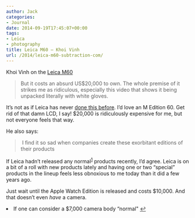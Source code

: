 ```yaml
---
author: Jack
categories:
- Journal
date: 2014-09-19T17:45:07+00:00
tags:
- Leica
- photography
title: Leica M60 – Khoi Vinh
url: /2014/leica-m60-subtraction-com/
---
```


Khoi Vinh on the [Leica M60][1]

> But it costs an absurd US$20,000 to own. The whole premise of it strikes me as ridiculous, especially this video that shows it being unpacked literally with white gloves. 

It’s not as if Leica has never [done this before][2]. I’d love an M Edition 60. Get rid of that damn LCD, I say! $20,000 is ridiculously expensive for me, but not everyone feels that way.

He also says:

>  I find it so sad when companies create these exorbitant editions of their products 

If Leica hadn’t released any normal<sup id="fnref-3700-normal"><a href="#fn-3700-normal" rel="footnote">1</a></sup> products recently, I’d agree. Leica is on a bit of a roll with new products lately and having one or two “special” products in the lineup feels less obnoxious to me today than it did a few years ago.

Just wait until the Apple Watch Edition is released and costs $10,000. And that doesn’t even _have_ a camera.

<li id="fn-3700-normal">
  If one can consider a $7,000 camera body “normal"&#160;<a href="#fnref-3700-normal" rev="footnote">&#8617;</a> </fn></footnotes>

 [1]: http://www.subtraction.com/2014/09/16/leica-m60/
 [2]: http://www.imaging-resource.com/news/2012/06/08/the-new-50000-limited-edition-hermes-leica-m9-p-sometimes-beauty-is-only-sk